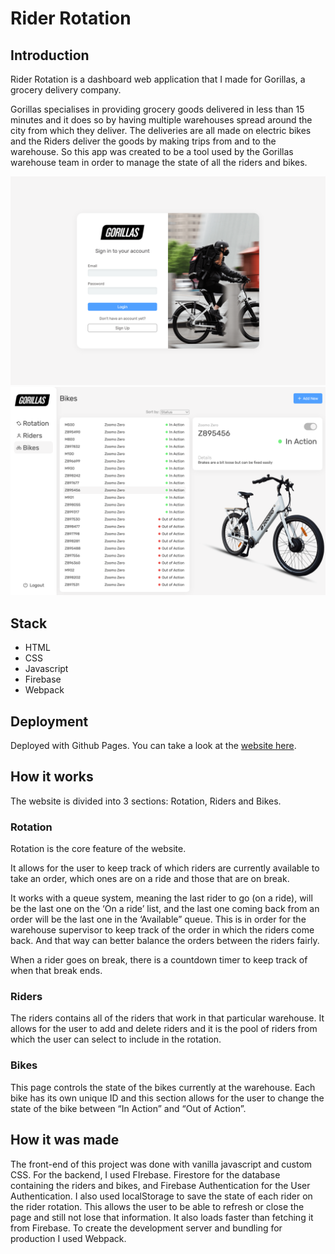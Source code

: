 # Rider Rotation

## Introduction

Rider Rotation is a dashboard web application that I made for Gorillas, a grocery delivery company.

Gorillas specialises in providing grocery goods delivered in less than 15 minutes and it does so by having multiple warehouses spread around the city from which they deliver.
The deliveries are all made on electric bikes and the Riders deliver the goods by making trips from and to the warehouse.
So this app was created to be a tool used by the Gorillas warehouse team in order to manage the state of all the riders and bikes.

![Screenshot](login-screenshot.png)
![Screenshot](bikes-screenshot.png)

## Stack

- HTML
- CSS
- Javascript
- Firebase
- Webpack

## Deployment

Deployed with Github Pages. You can take a look at the [website here](https://joaodmonteiro.github.io/rider-rotation).

## How it works

The website is divided into 3 sections: Rotation, Riders and Bikes.

### Rotation

Rotation is the core feature of the website.

It allows for the user to keep track of which riders are currently available to take an order, which ones are on a ride and those that are on break.

It works with a queue system, meaning the last rider to go (on a ride), will be the last one on the ‘On a ride’ list, and the last one coming back from an order will be the last one in the ‘Available” queue.
This is in order for the warehouse supervisor to keep track of the order in which the riders come back. And that way can better balance the orders between the riders fairly.

When a rider goes on break, there is a countdown timer to keep track of when that break ends.

### Riders

The riders contains all of the riders that work in that particular warehouse. It allows for the user to add and delete riders and it is the pool of riders from which the user can select to include in the rotation.

### Bikes

This page controls the state of the bikes currently at the warehouse. Each bike has its own unique ID and this section allows for the user to change the state of the bike between “In Action” and “Out of Action”.

## How it was made

The front-end of this project was done with vanilla javascript and custom CSS. For the backend, I used FIrebase. Firestore for the database containing the riders and bikes, and Firebase Authentication for the User Authentication.
I also used localStorage to save the state of each rider on the rider rotation. This allows the user to be able to refresh or close the page and still not lose that information. It also loads faster than fetching it from Firebase.
To create the development server and bundling for production I used Webpack.
